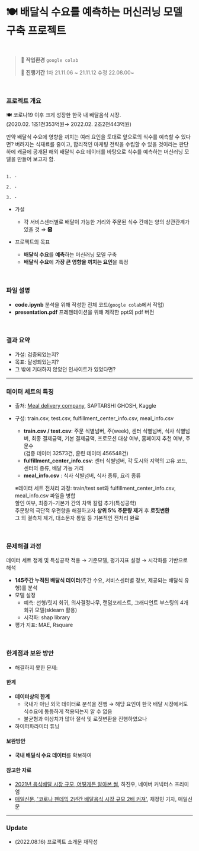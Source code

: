 # 🍽️ 배달식 수요를 예측하는 머신러닝 모델 구축 프로젝트

<br>

>💭 **작업환경** `google colab`
>
>📅 **진행기간** 1차 21.11.06 ~ 21.11.12 수정 22.08.00~

<br>

### 프로젝트 개요
🍽️ 코로나19 이후 크게 성장한 한국 내 배달음식 시장.<br>
(2020.02. 1조1천353억원→  2022.02. 2조2천443억원) 

만약 배달식 수요에 영향을 끼치는 여러 요인을 토대로 앞으로의 식수를 예측할 수 있다면? 버려지는 식재료를 줄이고, 합리적인 마케팅 전략을 수립할 수 있을 것이라는 판단 하에 캐글에 공개된 해외 배달식 수요 데이터를 바탕으로 식수를 예측하는 머신러닝 모델을 만들어 보고자 함.
<br><br>


    1. -

    2. -

    3. -


- 가설
  - 각 서비스센터별로 배달이 가능한 거리와 주문된 식수 간에는 양의 상관관계가 있을 것 ⇒ 🅾️
  
- 프로젝트의 목표
  - **배달식 수요**를 **예측**하는 머신러닝 모델 구축
  - **배달식 수요**에 **가장 큰 영향을 끼치는 요인**을 특정

<br>

### 파일 설명
- **code.ipynb** 분석을 위해 작성한 전체 코드(`google colab`에서 작업)
- **presentation.pdf** 프레젠테이션을 위해 제작한 ppt의 pdf 버전

<br>

### 결과 요약

- 가설: 검증되었는지?
- 목표: 달성되었는지?
- 그 밖에 기대하지 않았던 인사이트가 있었다면?

---

### 데이터 세트의 특징

- 출처: [Meal delivery company](https://www.kaggle.com/datasets/ghoshsaptarshi/av-genpact-hack-dec2018?select=fulfilment_center_info.csv), SAPTARSHI GHOSH, Kaggle
- 구성: train.csv, test.csv, fulfillment_center_info.csv, meal_info.csv 
  - **train.csv / test.csv**: 주문 식별넘버, 주(week), 센터 식별넘버, 식사 식별넘버, 최종 결제금액, 기본 결제금액, 프로모션 대상 여부, 홈페이지 추천 여부, 주문수<br>
  (검증 데이터 32573건, 훈련 데이터 456548건)
  - **fulfillment_center_info.csv**: 센터 식별넘버, 각 도시와 지역의 고유 코드, 센터의 종류, 배달 가능 거리 
  - **meal_info.csv** : 식사 식별넘버, 식사 종류, 요리 종류
  
  ※데이터 세트 전처리 과정: train/test set와 fulfillment_center_info.csv, meal_info.csv 파일을 병합<br>
    할인 여부, 최종가-기본가 간의 차액 칼럼 추가(특성공학)<br>
    주문량의 극단적 우편향을 해결하고자 **상위 5% 주문량 제거** 후 **로짓변환**<br>
    그 외 결측치 제거, 대소문자 통일 등 기본적인 전처리 완료

<br>

### 문제해결 과정
데이터 세트 정제 및 특성공학 적용 → 기준모델, 평가지표 설정 → 시각화를 기반으로 해석

- **145주간 누적된 배달식 데이터**(주간 수요, 서비스센터별 정보, 제공되는 배달식 유형)를 분석
- 모델 설정
  - 예측: 선형/릿지 회귀, 의사결정나무, 랜덤포레스트, 그래디언트 부스팅의 4개 회귀 모델(sklearn 활용)
  - 시각화: shap library
- 평가 지표: MAE, Rsquare

<br>

### 한계점과 보완 방안
- 해결하지 못한 문제: 

#### 한계
- **데이터상의 한계**
    - 국내가 아닌 외국 데이터로 분석을 진행 → 해당 요인이 한국 배달 시장에서도 식수요에 동등하게 적용되는지 알 수 없음
    - 불균형과 이상치가 많아 절삭 및 로짓변환을 진행하였으나 
- 하이퍼파라미터 튜닝

#### 보완방안
- **국내 배딜식 수요 데이터**를 확보하여 

#### 참고한 자료 
- [2021년 음식배달 시장 규모, 어떻게든 알아본 썰](https://contents.premium.naver.com/connectx/us/contents/220214173319668hn), 하진우, 네이버 커넥터스 프리미엄
- [매일신문, '코로나 펜데믹 2년간 배달음식 시장 규모 2배 커져'](http://news.imaeil.com/page/view/2022040115442137996), 채정민 기자, 매일신문



---

### Update

- (2022.08.16) 프로젝트 소개문 재작성

